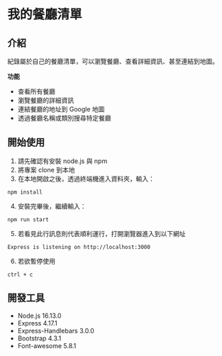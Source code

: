 # 我的餐廳清單
## 介紹
紀錄屬於自己的餐廳清單，可以瀏覽餐廳、查看詳細資訊、甚至連結到地圖。

**功能**
* 查看所有餐廳
* 瀏覽餐廳的詳細資訊
* 連結餐廳的地址到 Google 地圖
* 透過餐廳名稱或類別搜尋特定餐廳
## 開始使用
1. 請先確認有安裝 node.js 與 npm
2. 將專案 clone 到本地
3. 在本地開啟之後，透過終端機進入資料夾，輸入：
  ```
  npm install
  ```
4. 安裝完畢後，繼續輸入：
  ```
  npm run start
  ```
5. 若看見此行訊息則代表順利運行，打開瀏覽器進入到以下網址
  ```
  Express is listening on http://localhost:3000
  ```
6. 若欲暫停使用
  ```
  ctrl + c
  ```
## 開發工具
* Node.js 16.13.0
* Express 4.17.1
* Express-Handlebars 3.0.0
* Bootstrap 4.3.1
* Font-awesome 5.8.1
